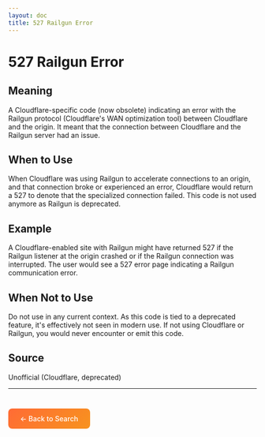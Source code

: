 ```yaml
---
layout: doc
title: 527 Railgun Error
---
```


# 527 Railgun Error

## Meaning

A Cloudflare-specific code (now obsolete) indicating an error with the Railgun protocol (Cloudflare's WAN optimization tool) between Cloudflare and the origin. It meant that the connection between Cloudflare and the Railgun server had an issue.

## When to Use

When Cloudflare was using Railgun to accelerate connections to an origin, and that connection broke or experienced an error, Cloudflare would return a 527 to denote that the specialized connection failed. This code is not used anymore as Railgun is deprecated.

## Example

A Cloudflare-enabled site with Railgun might have returned 527 if the Railgun listener at the origin crashed or if the Railgun connection was interrupted. The user would see a 527 error page indicating a Railgun communication error.

## When Not to Use

Do not use in any current context. As this code is tied to a deprecated feature, it's effectively not seen in modern use. If not using Cloudflare or Railgun, you would never encounter or emit this code.

## Source

Unofficial (Cloudflare, deprecated)

---

<div style="margin-top: 40px;">
  <a href="/" style="display: inline-block; padding: 12px 24px; background: linear-gradient(135deg, #ff6b35, #f7931e); color: white; text-decoration: none; border-radius: 8px; font-weight: 500;">← Back to Search</a>
</div>
